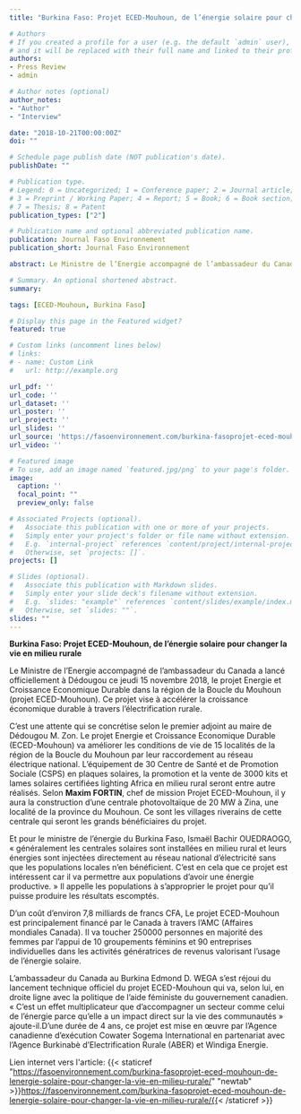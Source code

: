 ```yaml
---
title: "Burkina Faso: Projet ECED-Mouhoun, de l’énergie solaire pour changer la vie en milieu rurale"

# Authors
# If you created a profile for a user (e.g. the default `admin` user), write the username (folder name) here
# and it will be replaced with their full name and linked to their profile.
authors:
- Press Review
- admin

# Author notes (optional)
author_notes:
- "Author"
- "Interview"

date: "2018-10-21T00:00:00Z"
doi: ""

# Schedule page publish date (NOT publication's date).
publishDate: ""

# Publication type.
# Legend: 0 = Uncategorized; 1 = Conference paper; 2 = Journal article;
# 3 = Preprint / Working Paper; 4 = Report; 5 = Book; 6 = Book section;
# 7 = Thesis; 8 = Patent
publication_types: ["2"]

# Publication name and optional abbreviated publication name.
publication: Journal Faso Environnement
publication_short: Journal Faso Environnement

abstract: Le Ministre de l’Energie accompagné de l’ambassadeur du Canada a lancé officiellement à Dédougou ce jeudi 15 novembre 2018, le projet Energie et Croissance Economique Durable dans la région de la Boucle du Mouhoun (projet ECED-Mouhoun). Ce projet vise à accélérer la croissance économique durable à travers l’électrification rurale.

# Summary. An optional shortened abstract.
summary:

tags: [ECED-Mouhoun, Burkina Faso]

# Display this page in the Featured widget?
featured: true

# Custom links (uncomment lines below)
# links:
# - name: Custom Link
#   url: http://example.org

url_pdf: ''
url_code: ''
url_dataset: ''
url_poster: ''
url_project: ''
url_slides: ''
url_source: 'https://fasoenvironnement.com/burkina-fasoprojet-eced-mouhoun-de-lenergie-solaire-pour-changer-la-vie-en-milieu-rurale/'
url_video: ''

# Featured image
# To use, add an image named `featured.jpg/png` to your page's folder.
image:
  caption: ''
  focal_point: ""
  preview_only: false

# Associated Projects (optional).
#   Associate this publication with one or more of your projects.
#   Simply enter your project's folder or file name without extension.
#   E.g. `internal-project` references `content/project/internal-project/index.md`.
#   Otherwise, set `projects: []`.
projects: []

# Slides (optional).
#   Associate this publication with Markdown slides.
#   Simply enter your slide deck's filename without extension.
#   E.g. `slides: "example"` references `content/slides/example/index.md`.
#   Otherwise, set `slides: ""`.
slides: ""
---
```


**Burkina Faso: Projet ECED-Mouhoun, de l’énergie solaire pour changer la vie en milieu rurale**

Le Ministre de l’Energie accompagné de l’ambassadeur du Canada a lancé officiellement à Dédougou ce jeudi 15 novembre 2018, le projet Energie et Croissance Economique Durable dans la région de la Boucle du Mouhoun (projet ECED-Mouhoun). Ce projet vise à accélérer la croissance économique durable à travers l’électrification rurale.  

C’est une attente qui se concrétise selon le premier adjoint au maire de Dédougou M. Zon. Le projet Energie et Croissance Economique Durable (ECED-Mouhoun) va améliorer les conditions de vie de 15 localités de la région de la Boucle du Mouhoun par leur raccordement au réseau électrique national. L’équipement de 30 Centre de Santé et de Promotion Sociale (CSPS) en plaques solaires, la promotion et la vente de 3000 kits et lames solaires certifiées lighting Africa en milieu rural seront entre autre réalisés. Selon **Maxim FORTIN**, chef de mission Projet ECED-Mouhoun, il y aura la construction d’une centrale photovoltaïque de 20 MW à Zina, une localité de la province du Mouhoun. Ce sont les villages riverains de cette centrale qui seront les grands bénéficiaires du projet.  

Et pour le ministre de l’énergie du Burkina Faso, Ismaël Bachir OUEDRAOGO, « généralement les centrales solaires sont installées en milieu rural et leurs énergies sont injectées directement au réseau national d’électricité sans que les populations locales n’en bénéficient. C’est en cela que ce projet est intéressent car il va permettre aux populations d’avoir une énergie productive. » Il appelle les populations à s’approprier le projet pour qu’il puisse produire les résultats escomptés.  

D’un coût d’environ 7,8 milliards de francs CFA, Le projet ECED-Mouhoun est principalement financé par le Canada à travers l’AMC (Affaires mondiales Canada). Il va toucher 250000 personnes en majorité des femmes par l’appui de 10 groupements féminins et 90 entreprises individuelles dans les activités génératrices de revenus valorisant l’usage de l’énergie solaire.  

L’ambassadeur du Canada au Burkina Edmond D. WEGA s’est réjoui du lancement technique officiel du projet ECED-Mouhoun qui va, selon lui, en droite ligne avec la politique de l’aide féministe du gouvernement canadien. « C’est un effet multiplicateur que d’accompagner un secteur comme celui de l’énergie parce qu’elle a un impact direct sur la vie des communautés » ajoute-il.D’une durée de 4 ans, ce projet est mise en œuvre par l’Agence canadienne d’exécution Cowater Sogema International en partenariat avec l’Agence Burkinabè d’Electrification Rurale (ABER) et Windiga Energie.  

Lien internet vers l'article: {{< staticref "https://fasoenvironnement.com/burkina-fasoprojet-eced-mouhoun-de-lenergie-solaire-pour-changer-la-vie-en-milieu-rurale/" "newtab" >}}https://fasoenvironnement.com/burkina-fasoprojet-eced-mouhoun-de-lenergie-solaire-pour-changer-la-vie-en-milieu-rurale/{{< /staticref >}}
